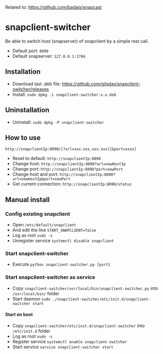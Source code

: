 Related to: https://github.com/badaix/snapcast

# snapclient-switcher
Be able to switch host (snapserver) of snapclient by a simple rest call.
* Default port: `8090`
* Default snapserver: `127.0.0.1:1704`

## Installation
* Download last .deb file: https://github.com/gilsdav/snapclient-switcher/releases
* Install: `sudo dpkg -i snapclient-switcher-x.x.deb`

## Uninstallation
* Uninstall: `sudo dpkg -P snapclient-switcher`

## How to use
`http://snapclientIp:8090/[?url=xxx.xxx.xxx.xxx][&port=xxxx]`
* Reset to default: `http://snapclientIp:8090`
* Change host: `http://snapclientIp:8090?url=newHostIp`
* Change port: `http://snapclientIp:8090?port=newPort`
* Change host and port: `http://snapclientIp:8090?url=newHostIp&port=newPort`
* Get current connection: `http://snapclientIp:8090/status`

## Manual install
### Config existing snapclient
* Open `/etc/default/snapclient`
* And edit the line `START_SNAPCLIENT=false`
* Log as root `sudo -s`
* Unregister service `systemctl disable snapclient`

### Start snapclient-switcher
* Execute `python snapclient-switcher.py [port]`

### Start snapclient-switcher as service ##
* Copy `snapclient-switcher/usr/local/bin/snapclient-switcher.py` into `/usr/local/bin/` folder
* Start daemon `sudo ./snapclient-switcher/etc/init.d/snapclient-switcher start`
#### Start on boot
* Copy `snapclient-switcher/etc/init.d/snapclient-switcher` into `/etc/init.d` folder
* Log as root `sudo -s`
* Register service `systemctl enable snapclient-switcher`
* Start service `service snapclient-switcher start`


